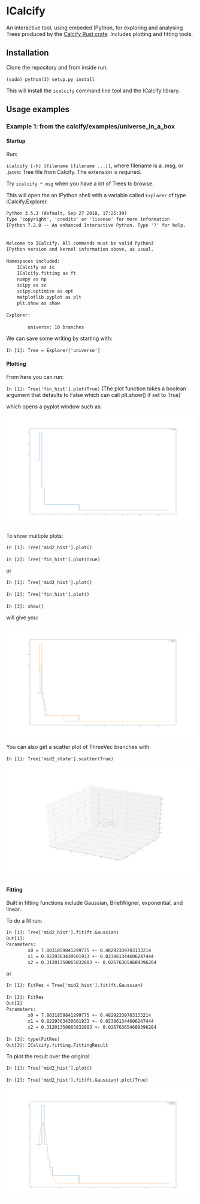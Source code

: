 # ICalcify

An interactive tool, using embeded IPython, for exploring and analysing Trees produced by the [Calcify Rust crate](https://crates.io/crates/calcify "Calcify crates.io entry").
Includes plotting and fitting tools.

## Installation

Clone the repository and from inside run:

`(sudo) python(3) setup.py install`

This will install the `icalcify` command line tool and the ICalcify library.

## Usage examples
### Example 1: from the calcify/examples/universe\_in\_a\_box
#### Startup

Run:

`icalcify [-h] [filename [filename ...]]`, where filename is a .msg, or .jsonc Tree file from Calcify. The extension is required.

Try `icalcify *.msg` when you have a lot of Trees to browse.

This will open the an IPython shell with a variable called `Explorer` of type ICalcify.Explorer.

```
Python 3.5.3 (default, Sep 27 2018, 17:25:39)
Type 'copyright', 'credits' or 'license' for more information
IPython 7.2.0 -- An enhanced Interactive Python. Type '?' for help.


Welcome to ICalcify. All commands must be valid Python3
IPython version and kernel information above, as usual.

Namespaces included:
    ICalcify as ic
    ICalcify.fitting as ft
    numpy as np
    scipy as sc
    scipy.optimize as opt
    matplotlib.pyplot as plt
    plt.show as show

Explorer:

    	universe: 10 branches

```

We can save some writing by starting with:

`In [1]: Tree = Explorer['universe']`

#### Plotting

From here you can run:

`In [1]: Tree['fin_hist'].plot(True)`
(The plot function takes a boolean argument that defaults to False which can call plt.show() if set to True)

which opens a pyplot window such as:

![Ex1](img/img_1.png?raw=true "Example 1")

To show multiple plots:

```
In [1]: Tree['mid2_hist'].plot()

In [2]: Tree['fin_hist'].plot(True)
```

or

```
In [1]: Tree['mid2_hist'].plot()

In [2]: Tree['fin_hist'].plot()

In [3]: show()
```

will give you:

![Ex2](img/img_2.png?raw=true "Example 2")

You can also get a scatter plot of ThreeVec branches with:

`In [1]: Tree['mid2_state'].scatter(True)`

![Ex3](img/img_3.png?raw=true "Example 3")

#### Fitting

Built in fitting functions include Gaussian, BrietWigner, exponential, and linear.

To do a fit run:

```
In [1]: Tree['mid2_hist'].fit(ft.Gaussian)
Out[1]:
Parameters:
        x0 = 7.8031859841299775 +- 0.48292339703133214
        x1 = 0.8229363430601933 +- 0.023861344606247444
        x2 = 0.31201350865832883 +- 0.026763654689396284
```

or

```
In [1]: FitRes = Tree['mid2_hist'].fit(ft.Gaussian)

In [2]: FitRes
Out[2]
Parameters:
        x0 = 7.8031859841299775 +- 0.48292339703133214
        x1 = 0.8229363430601933 +- 0.023861344606247444
        x2 = 0.31201350865832883 +- 0.026763654689396284

In [3]: type(FitRes)
Out[3]: ICalcify.fitting.FittingResult
```

To plot the result over the original:

```
In [1]: Tree['mid2_hist'].plot()

In [2]: Tree['mid2_hist'].fit(ft.Gaussian).plot(True)
```

![Ex4](img/img_4.png?raw=true "Example 4")
